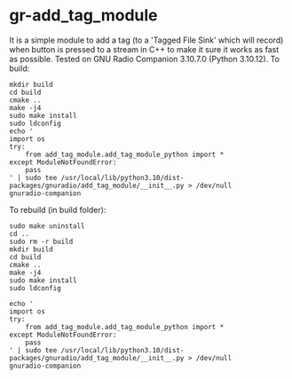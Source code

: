 # gr-add_tag_module
It is a simple module to add a tag (to a 'Tagged File Sink' which will record) when button is pressed to a stream in C++ to make it sure it works as fast as possible.
Tested on GNU Radio Companion 3.10.7.0 (Python 3.10.12).
To build:
```
mkdir build 
cd build 
cmake .. 
make -j4 
sudo make install 
sudo ldconfig
echo '
import os
try:
    from add_tag_module.add_tag_module_python import *
except ModuleNotFoundError:
    pass
' | sudo tee /usr/local/lib/python3.10/dist-packages/gnuradio/add_tag_module/__init__.py > /dev/null
gnuradio-companion
```


To rebuild (in build folder):
```
sudo make uninstall
cd ..
sudo rm -r build
mkdir build 
cd build 
cmake .. 
make -j4 
sudo make install 
sudo ldconfig

echo '
import os
try:
    from add_tag_module.add_tag_module_python import *
except ModuleNotFoundError:
    pass
' | sudo tee /usr/local/lib/python3.10/dist-packages/gnuradio/add_tag_module/__init__.py > /dev/null
gnuradio-companion
```
